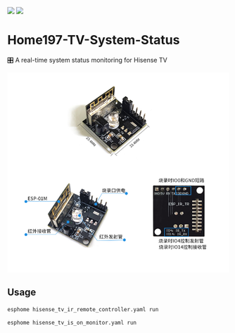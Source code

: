 [![](https://img.shields.io/badge/Powered%20by-ESPHome-black)](https://esphome.io/)
[![](https://img.shields.io/badge/Powered%20by-ESP8285-black)](http://www.lctech-inc.com/cpzx/1/486.html)

# Home197-TV-System-Status
🎛️ A real-time system status monitoring for Hisense TV

![Image of ESP8285](images/esp8285.jpg)

## Usage
```
esphome hisense_tv_ir_remote_controller.yaml run
```
```
esphome hisense_tv_is_on_monitor.yaml run
```